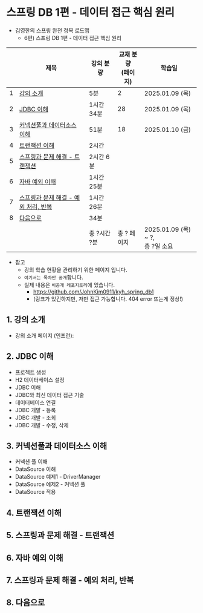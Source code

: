 # 스프링 DB 1편 - 데이터 접근 핵심 원리

- 김영한의 스프링 완전 정복 로드맵
  - 6편) 스프링 DB 1편 - 데이터 접근 핵심 원리

|   | 제목                                                 | 강의 분량    | 교재 분량<br>(페이지) | 학습일                             |
|---|----------------------------------------------------|----------|----------------|---------------------------------|
| 1 | [강의 소개](#1-강의-소개)                                  | 5분       | 2              | 2025.01.09 (목)                  |
| 2 | [JDBC 이해](#2-jdbc-이해)                              | 1시간 34분  | 28             | 2025.01.09 (목)                  |
| 3 | [커넥션풀과 데이터소스 이해](#3-커넥션풀과-데이터소스-이해)                | 51분      | 18             | 2025.01.10 (금)                  |
| 4 | [트랜잭션 이해](#4-트랜잭션-이해)                              | 2시간      |                |                                 |
| 5 | [스프링과 문제 해결 - 트랜잭션](#5-스프링과-문제-해결---트랜잭션)          | 2시간 6분   |                |                                 |
| 6 | [자바 예외 이해](#6-자바-예외-이해)                            | 1시간 25분  |                |                                 |
| 7 | [스프링과 문제 해결 - 예외 처리, 반복](#7-스프링과-문제-해결---예외-처리-반복) | 1시간 26분  |                |                                 |
| 8 | [다음으로](#8-다음으로)                                    | 34분      |                |                                 |
|   |                                                    | 총 ?시간 ?분 | 총 ? 페이지        | 2025.01.09 (목) ~ ?, <br>총 ?일 소요 |

- 참고
  - 강의 학습 현황을 관리하기 위한 페이지 입니다.
  - `여기서는 목차만 공개`합니다.
  - 실제 내용은 `비공개 레포지토리`에 있습니다.
    - https://github.com/JohnKim0911/kyh_spring_db1
    - (링크가 있긴하지만, 저만 접근 가능합니다. 404 error 뜨는게 정상!)

## 1. 강의 소개

- 강의 소개 페이지 (인프런): 

## 2. JDBC 이해

- 프로젝트 생성
- H2 데이터베이스 설정
- JDBC 이해
- JDBC와 최신 데이터 접근 기술
- 데이터베이스 연결
- JDBC 개발 - 등록
- JDBC 개발 - 조회
- JDBC 개발 - 수정, 삭제

## 3. 커넥션풀과 데이터소스 이해

- 커넥션 풀 이해
- DataSource 이해
- DataSource 예제1 - DriverManager
- DataSource 예제2 - 커넥션 풀
- DataSource 적용

## 4. 트랜잭션 이해

## 5. 스프링과 문제 해결 - 트랜잭션

## 6. 자바 예외 이해

## 7. 스프링과 문제 해결 - 예외 처리, 반복

## 8. 다음으로
